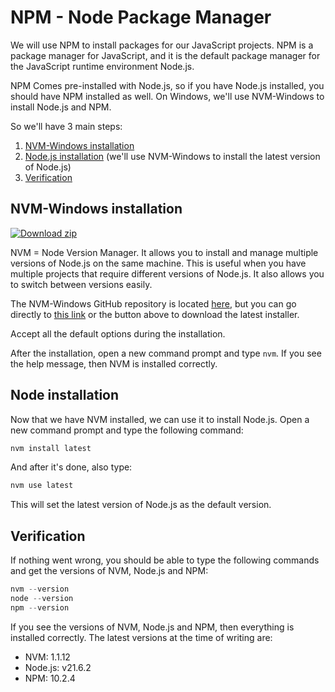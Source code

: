 # NPM - Node Package Manager

We will use NPM to install packages for our JavaScript projects. NPM is a package manager for JavaScript, and it is the default package manager for the JavaScript runtime environment Node.js.

NPM Comes pre-installed with Node.js, so if you have Node.js installed, you should have NPM installed as well. On Windows, we'll use NVM-Windows to install Node.js and NPM.

So we'll have 3 main steps:

1. [NVM-Windows installation](#nvm-windows-installation)
2. [Node.js installation](#node-installation) (we'll use NVM-Windows to install the latest version of Node.js)
3. [Verification](#verification)

## NVM-Windows installation

[![Download zip](https://custom-icon-badges.demolab.com/badge/-Download-blue?style=for-the-badge&logo=download&logoColor=white "Download NVM-Windows")](https://github.com/DenverCoder1/readme-download-button-action/archive/1.0.2.zip)

NVM = Node Version Manager. It allows you to install and manage multiple versions of Node.js on the same machine. This is useful when you have multiple projects that require different versions of Node.js. It also allows you to switch between versions easily.

The NVM-Windows GitHub repository is located [here](https://github.com/coreybutler/nvm-windows), but you can go directly to [this link](https://github.com/coreybutler/nvm-windows/releases/latest/download/nvm-setup.exe) or the button above to download the latest installer.

Accept all the default options during the installation.

After the installation, open a new command prompt and type `nvm`. If you see the help message, then NVM is installed correctly.

## Node installation

Now that we have NVM installed, we can use it to install Node.js. Open a new command prompt and type the following command:

```powershell
nvm install latest
```

And after it's done, also type:

```powershell
nvm use latest
```

This will set the latest version of Node.js as the default version.

## Verification

If nothing went wrong, you should be able to type the following commands and get the versions of NVM, Node.js and NPM:

```powershell
nvm --version
node --version
npm --version
```

If you see the versions of NVM, Node.js and NPM, then everything is installed correctly. The latest versions at the time of writing are:

- NVM: 1.1.12
- Node.js: v21.6.2
- NPM: 10.2.4
